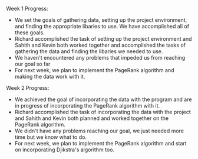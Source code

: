 Week 1 Progress: 
  - We set the goals of gathering data, setting up the project environment, and finding the appropriate libaries to use. We have accomplished all of these goals. 
  - Richard accomplished the task of setting up the project environment and Sahith and Kevin both worked together and accomplished the tasks of gathering the data and finding the libaries we needed to use. 
  - We haven't encountered any problems that impeded us from reaching our goal so far
  - For next week, we plan to implement the PageRank algorithm and making the data work with it. 


Week 2 Progress: 
  - We achieved the goal of incorporating the data with the program and are in progress of incorporating the PageRank algorithm with it. 
  - Richard accomplished the task of incorporating the data with the project and Sahith and Kevin both planned and worked together on the PageRank algorithm.
  - We didn't have any problems reaching our goal, we just needed more time but we know what to do. 
  - For next week, we plan to implement the PageRank algorithm and start on incorporating Djikstra's algorithm too.
